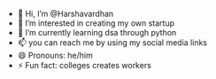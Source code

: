 - 👋 Hi, I’m @Harshavardhan
- 👀 I’m interested in creating my own startup
- 🌱 I’m currently learning dsa through python 
- 📫 you can reach me by using my social media links
- 😄 Pronouns: he/him
- ⚡ Fun fact: colleges creates workers 

<!---
Harshavardhanyedla/Harshavardhanyedla is a ✨ special ✨ repository because its `README.md` (this file) appears on your GitHub profile.
You can click the Preview link to take a look at your changes.
--->
